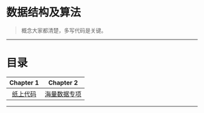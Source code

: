 # 数据结构及算法

> 概念大家都清楚，多写代码是关键。

---

# 目录

| Chapter 1 | Chapter 2 |
| :---------: | :---------: |
|[纸上代码](https://github.com/linw7/Paper-Code)|[海量数据专项](https://github.com/linw7/Skill-Tree/blob/master/%E6%B5%B7%E9%87%8F%E6%95%B0%E6%8D%AE%E5%A4%84%E7%90%86.md)|

---

